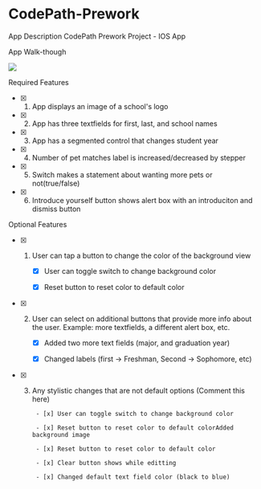 # CodePath-Prework
App Description
CodePath Prework Project - IOS App

App Walk-though

![](https://i.imgur.com/Y3IFJVC.gifv)

Required Features

- [x] 1. App displays an image of a school's logo

- [x] 2. App has three textfields for first, last, and school names

- [x] 3. App has a segmented control that changes student year

- [x] 4. Number of pet matches label is increased/decreased by stepper

- [x] 5. Switch makes a statement about wanting more pets or not(true/false)

- [x] 6. Introduce yourself button shows alert box with an introduciton and dismiss button

Optional Features

- [x] 1. User can tap a button to change the color of the background view

        - [x] User can toggle switch to change background color
        
        - [x] Reset button to reset color to default color
        
- [x] 2. User can select on additional buttons that provide more info about the user. Example: more textfields, a different alert box, etc.

        - [x] Added two more text fields (major, and graduation year)
        
        - [x] Changed labels (first -> Freshman, Second -> Sophomore, etc)
        
- [x] 3. Any stylistic changes that are not default options (Comment this here) 

          - [x] User can toggle switch to change background color
  
          - [x] Reset button to reset color to default colorAdded background image 
  
          - [x] Reset button to reset color to default color
          
          - [x] Clear button shows while editting 
          
          - [x] Changed default text field color (black to blue)

